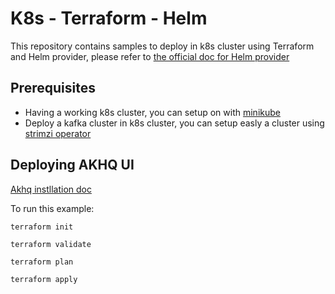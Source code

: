 # K8s - Terraform - Helm

This repository contains samples to deploy in k8s cluster using Terraform and Helm provider, please refer to [the official doc for Helm provider](https://registry.terraform.io/providers/hashicorp/helm/latest/docs)

## Prerequisites
* Having a working k8s cluster, you can setup on with [minikube](https://minikube.sigs.k8s.io/docs/)
* Deploy a kafka cluster in k8s cluster, you can setup easly a cluster using [strimzi operator](https://strimzi.io/quickstarts/) 

## Deploying AKHQ UI 

[Akhq instllation doc](https://akhq.io/docs/installation.html#running-in-kubernetes-using-a-helm-chart)

To run this example:
```shell
terraform init
```
```shell
terraform validate
```
```shell
terraform plan
```
```shell
terraform apply
```

